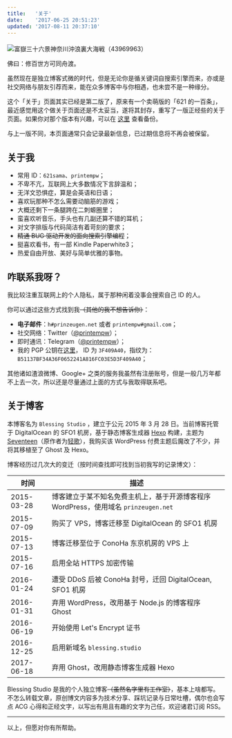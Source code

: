 ```yaml
---
title:   '关于'
date:    '2017-06-25 20:51:23'
updated: '2017-08-11 20:37:10'
---
```


<style>
    h1.post-title { display: none; }
    code { word-break: break-word; }
</style>

<img src="https://ooo.0o0.ooo/2017/06/25/594fdbd2960db.jpg" title="富嶽三十六景神奈川沖浪裏大海戦（43969963）" class="head-img" style="padding: 0; border: 0; border-radius: 0; margin-top: 5px;">

佛曰：修百世方可同舟渡。

虽然现在是独立博客式微的时代，但是无论你是循关键词自搜索引擎而来，亦或是社交网络与朋友引荐而来，能在众多博客中与你相遇，也未尝不是一种缘分。

这个「关于」页面其实已经是第二版了，原来有一个卖萌版的「621 的一百条」，最近感觉用这个做关于页面还是不太妥当，遂将其封存，重写了一版正经些的关于页面。如果你对那个版本有兴趣，可以在 [这里](https://blessing.studio/hyakujyou-of-621sama/) 查看备份。

与上一版不同，本页面通常只会记录最新信息，已过期信息将不再会被保留。

## 关于我

- 常用 ID：`621sama`、`printempw`；
- 不卑不亢，互联网上大多数情况下言辞温和；
- 无洋文恐惧症，算是会英语和日语；
- 喜欢玩那种不怎么需要动脑筋的游戏；
- 大概还剩下一条腿跨在二刺螈圈里；
- 蛮喜欢听音乐，手头也有几副还算不错的耳机；
- 对文字排版与代码简洁有着苛刻的要求；
- ~~精通 BUG 驱动开发的面向搜索引擎编程~~；
- 挺喜欢看书，有一部 Kindle Paperwhite3；
- 热爱自由开放、美好与简单优雅的事物。

## 咋联系我呀？

我比较注重互联网上的个人隐私，属于那种闲着没事会搜索自己 ID 的人。

你可以通过这些方式找到我~~（其他的我不想告诉你）~~：

- **电子邮件**：`h#prinzeugen.net` 或者 `printempw#gmail.com`；
- 社交网络：Twitter（[@printempw](https://twitter.com/printempw)）；
- 即时通讯：Telegram（[@printempw](https://t.me/printempw)）；
- 我的 PGP 公钥在[这里](https://gist.github.com/printempw/5150ddd62a62a4ff4060bbec1fddc04a)， ID 为 `3F409A40`，指纹为：`B51137BF34A36F0652241A816FC03E5D3F409A40`；

其他诸如渣浪微博、Google+ 之类的服务我虽然有注册账号，但是一般几万年都不上去一次，所以还是尽量通过上面的方式与我取得联系吧。

## 关于博客

本博客名为 `Blessing Studio` ，建立于公元 2015 年 3 月 28 日。当前博客托管于 DigitalOcean 的 SFO1 机房，基于静态博客生成器 [Hexo](https://hexo.io/) 构建，主题为 [Seventeen](https://qaq.cat/kotori/100)（原作者为[轻歌](https://qaq.cat/)），我购买该 WordPress 付费主题后魔改了不少，并将其移植至了 Ghost 及 Hexo。

博客经历过几次大的变迁（按时间查找即可找到当初我写的记录博文）：

| 时间         | 描述                                       |
| ---------- | ---------------------------------------- |
| 2015-03-28 | 博客建立于某不知名免费主机上，基于开源博客程序 WordPress，使用域名 `prinzeugen.net` |
| 2015-07-09 | 购买了 VPS，博客迁移至 DigitalOcean 的 SFO1 机房     |
| 2015-07-13 | 博客迁移至位于 ConoHa 东京机房的 VPS 上               |
| 2015-07-16 | 启用全站 HTTPS 加密传输                          |
| 2016-01-24 | 遭受 DDoS 后被 ConoHa 封号，迁回 DigitalOcean, SFO1 机房 |
| 2016-01-31 | 弃用 WordPress，改用基于 Node.js 的博客程序 Ghost    |
| 2016-06-19 | 开始使用 Let's Encrypt 证书                    |
| 2016-12-25 | 启用新域名 `blessing.studio`                  |
| 2017-06-18 | 弃用 Ghost，改用静态博客生成器 Hexo                  |

Blessing Studio 是我的个人独立博客~~（虽然名字里有工作室）~~，基本上啥都写。不怎么转载文章，原创博文内容多为技术分享、踩坑记录与日常吐槽，偶尔也会写点 ACG 心得和正经文字，以写出有用且有趣的文字为己任，欢迎诸君订阅 RSS。

-----------

以上，但愿对你有所帮助。